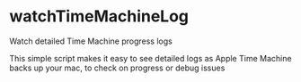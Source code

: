# watchTimeMachineLog
Watch detailed Time Machine progress logs

This simple script makes it easy to see detailed logs as Apple Time Machine backs up your mac, to check on progress or debug issues
